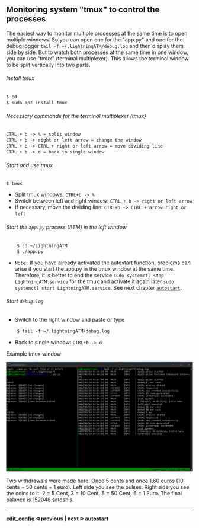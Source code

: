 ## Monitoring system "tmux" to control the processes

The easiest way to monitor multiple processes at the same time is to open multiple windows. So you can open one for the "app.py" and one for the debug logger `tail -f ~/.lightningATM/debug.log` and then display them side by side. But to watch both processes at the same time in one window, you can use "tmux" (terminal multiplexer). This allows the terminal window to be split vertically into two parts.

###### Install tmux

```
$ cd
$ sudo apt install tmux    
```

###### Necessary commands for the terminal multiplexer (tmux) 

```
CTRL + b -> % = split window
CTRL + b -> right or left arrow = change the window
CTRL + b -> CTRL + right or left arrow = move dividing line
CTRL + b -> d = back to single window
```

###### Start and use tmux

```
$ tmux
```

- Split tmux windows: `CTRL+b -> %`
- Switch between left and right window: `CTRL + b -> right or left arrow`
- If necessary, move the dividing line: `CTRL+b -> CTRL + arrow right or left`

###### Start the `app.py` process (ATM) in the left window

```
	$ cd ~/LightningATM
	$ ./app.py
```

- `Note:`  If you have already activated the autostart function, problems can arise if you start the app.py in the tmux window at the same time. Therefore, it is better to end the service `sudo systemctl stop LightningATM.service` for the tmux and activate it again later `sudo systemctl start LightningATM.service`. See next chapter [`autostart`](/docs/guide/autostart.md).

######  Start `debug.log`

- Switch to the right window and paste or type

```
	$ tail -f ~/.lightningATM/debug.log
```

- Back to single window: `CTRL+b -> d`

Example tmux window

![tmux window](../pictures/tmux_monitoring_terminal.png)

Two withdrawals were made here. Once 5 cents and once 1.60 euros (10 cents + 50 cents + 1 euro). Left side you see the pulses. Right side you see the coins to it. 2 = 5 Cent, 3 = 10 Cent, 5 = 50 Cent, 6 = 1 Euro. The final balance is 152048 satoshis.

---

#### [edit_config](/docs/guide/edit_config.md)  ᐊ  previous | next  ᐅ  [autostart](/docs/guide/autostart.md)

